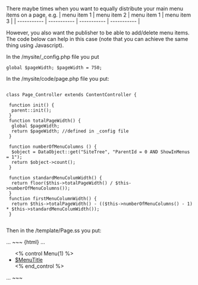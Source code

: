 There maybe times when you want to equally distribute your main menu items on a page, e.g.
 | menu item 1 | menu item 2 | menu item 1 | menu item 3 | 
 | ----------- | ----------- | ----------- | ----------- | 

However, you also want the publisher to be able to add/delete menu items.  The code below can help in this case (note that you can achieve the same thing using Javascript).


In the /mysite/_config.php file you put

~~~ {php}
global $pageWidth; $pageWidth = 750;
~~~

In the /mysite/code/page.php file you put:

~~~ {php}

class Page_Controller extends ContentController {
 
 function init() {
  parent::init();
 } 
 function totalPageWidth() {
  global $pageWidth;
  return $pageWidth; //defined in _config file
 }

 function numberOfMenuColumns () {
  $object = DataObject::get("SiteTree", "ParentId = 0 AND ShowInMenus = 1");
  return $object->count();
 }
 
 function standardMenuColumWidth() {
  return floor($this->totalPageWidth() / $this->numberOfMenuColumns());
 }
 function firstMenuColumnWidth() {
  return $this->totalPageWidth() - (($this->numberOfMenuColumns() - 1) * $this->standardMenuColumWidth());
 }


~~~


Then in the /template/Page.ss you put:
<head>
...
~~~ {html}
 <style type="text/css">
  #menu div {width: {$standardMenuColumWidth}px;}
  #menu div.current {width: {$firstMenuColumnWidth}px;
 </style>
...
</head>
<body>
 <ul id="menu">
<% control Menu(1) %>
  <li class="$LinkingMode" style="width: <% if First %> $firstMenuColumnWidth <% else %> $standardMenuColumWidth <% end_if %>px;">
   <a href="$Link" class="$LinkOrSection">$MenuTitle</a>
  </li>
<% end_control %>
 </ul>
...
~~~


